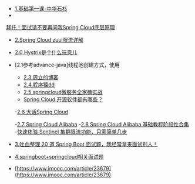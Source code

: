- [1.基础第一课-中华石杉](https://mp.weixin.qq.com/s/mOk0KuEWQUiugyRA3-FXwg)
- 
 [拜托！面试请不要再问我Spring Cloud底层原理](https://mp.weixin.qq.com/s/FQQdFlf5LJee6rL4pk2ofA)

- [2.Spring Cloud zuul限流详解](http://www.itmuch.com/spring-cloud-sum/spring-cloud-ratelimit/) 
- [2.0 Hystrix是个什么玩意儿](https://mp.weixin.qq.com/s/XAdvLVPrGjJayW7yPjtr3g)

- [2.1参考advance-java]线程池创建方式，使用

    - [2.3.周立的博客](http://www.itmuch.com/spring-cloud/finchley-1/)
    - [2.4.程序猿dd](http://blog.didispace.com/)
    - [2.5 springcloud微服务全家桶实战](https://www.jianshu.com/p/b8b230d0ef98)
    - [Spring Cloud 开源软件都有哪些？](http://www.ityouknow.com/springcloud/2018/08/06/spring-cloud-open-source.html)
   
    -[2.6 大话Spring Cloud](http://www.ityouknow.com/springcloud/2017/05/01/simple-springcloud.html)

    -[2.7 Spring Cloud Alibaba](https://github.com/spring-cloud-incubator/spring-cloud-alibaba/blob/master/README-zh.md)
    -[2.8 Spring Cloud Alibaba 基础教程阶段性合集](https://mp.weixin.qq.com/s/KCFZX6PXcS82koGZ5taKEg)
    -[快速体验 Sentinel 集群限流功能，只需简单几步](https://mp.weixin.qq.com/s/pL3XD1_EKPBF-j3hnJ7Vlw)
- [3.吐血整理 20 道 Spring Boot 面试题，我经常拿来面试别人！](https://zhuanlan.zhihu.com/p/47162611)
- [4.springboot+springcloud相关面试题](https://blog.csdn.net/LRXmrlirixing/article/details/80864675)
- [https://www.imooc.com/article/23679](https://www.imooc.com/article/23679)
